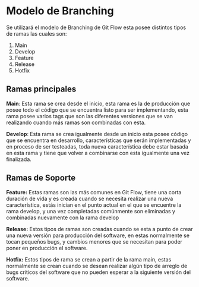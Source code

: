 # Modelo de Branching

Se utilizará el modelo de Branching de Git Flow esta posee distintos tipos de ramas las cuales son: 

1. Main 
1. Develop 
1. Feature 
4. Release 
4. Hotfix 

## **Ramas principales** 

**Main**: Esta rama se crea desde el inicio, esta rama es la de producción que posee todo el código que se encuentra listo para ser implementando, esta rama posee varios tags que son las diferentes versiones que se van realizando cuando más ramas son combinadas con esta. 

**Develop**: Esta rama se crea igualmente desde un inicio esta posee código que se encuentra en desarrollo, características que serán implementadas y en proceso de ser testeadas, toda nueva característica debe estar basada en esta rama y tiene que volver a combinarse con esta igualmente una vez finalizada. 

## **Ramas de Soporte** 

**Feature:** Estas ramas son las más comunes en Git Flow, tiene una corta duración de vida y es creada cuando se necesita realizar una nueva característica, estás inician en el punto actual en el que se encuentre la rama develop, y una vez completadas comúnmente son eliminadas y combinadas nuevamente con la rama develop 

**Release:** Estos tipos de ramas son creadas cuando se esta a punto de crear una nueva versión para producción del software, en estas normalmente se tocan pequeños bugs, y cambios menores que se necesitan para poder poner en producción el software. 

**Hotfix:** Estos tipos de rama se crean a partir de la rama main, estas normalmente se crean cuando se desean realizar algún tipo de arreglo de bugs críticos del software que no pueden esperar a la siguiente versión del software. 